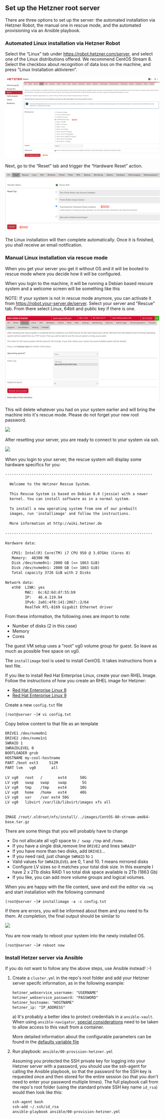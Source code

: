 ## Set up the Hetzner root server

There are three options to set up the server: the automated installation via Hetzner Robot, the manual one in rescue mode, and the automated provisioning via an Ansible playbook.

### Automated Linux installation via Hetzner Robot

Select the “Linux” tab under https://robot.hetzner.com/server, and select one of the Linux distributions offered. We recommend CentOS Stream 8. Select the checkbox about recognition of data loss on the machine, and press “Linux Installation aktivieren”.

![](../images/hetzner-linux.png)

Next, go to the “Reset” tab and trigger the “Hardware Reset” action.

![](../images/hetzner-reset.png)

The Linux installation will then complete automatically. Once it is finished, you shall receive an email notification.

### Manual Linux installation via rescue mode

When you get your server you get it without OS and it will be booted to rescue mode where you decide how it will be configured.

When you login to the machine, it will be running a Debian based rescure system and a welcome screen will be something like this

NOTE: If your system is not in rescue mode anymore, you can activate it from https://robot.your-server.de/server. Select your server and "Rescue" tab. From there select Linux, 64bit and public key if there is one.

![](../images/set_to_rescue.png)

This will delete whatever you had on your system earlier and will bring the machine into it's rescue mode.
Please do not forget your new root password.

![](../images/root_password.png)

After resetting your server, you are ready to connect to your system via ssh.

![](../images/reset.png)

When you login to your server, the rescue system will display some hardware specifics for you:

```
-------------------------------------------------------------------

  Welcome to the Hetzner Rescue System.

  This Rescue System is based on Debian 8.0 (jessie) with a newer
  kernel. You can install software as in a normal system.

  To install a new operating system from one of our prebuilt
  images, run 'installimage' and follow the instructions.

  More information at http://wiki.hetzner.de

-------------------------------------------------------------------

Hardware data:

   CPU1: Intel(R) Core(TM) i7 CPU 950 @ 3.07GHz (Cores 8)
   Memory:  48300 MB
   Disk /dev/nvme0n1: 2000 GB (=> 1863 GiB)
   Disk /dev/nvme0n1: 2000 GB (=> 1863 GiB)
   Total capacity 3726 GiB with 2 Disks

Network data:
   eth0  LINK: yes
         MAC:  6c:62:6d:d7:55:b9
         IP:   46.4.119.94
         IPv6: 2a01:4f8:141:2067::2/64
         RealTek RTL-8169 Gigabit Ethernet driver
```

From these information, the following ones are import to note:
* Number of disks (2 in this case)
* Memory
* Cores

The guest VM setup uses a "root" vg0 volume group for guest. So leave as much as possible free space on vg0.

The `installimage` tool is used to install CentOS. It takes instructions from a text file.

If you like to install Red Hat Enterprise Linux, create your own RHEL Image.  Follow the instructions of how you create an RHEL image for Hetzner:
* [Red Hat Enterprise Linux 8](https://keithtenzer.com/cloud/how-to-create-a-rhel-8-image-for-hetzner-root-servers/)
* [Red Hat Enterprise Linux 9](hetzner_rhel9.md)

Create a new `config.txt` file
```
[root@server ~]# vi config.txt
```

Copy below content to that file as an template

```
DRIVE1 /dev/nvme0n1
DRIVE2 /dev/nvme1n1
SWRAID 1
SWRAIDLEVEL 0
BOOTLOADER grub
HOSTNAME my-cool-hostname
PART /boot ext3     512M
PART lvm   vg0       all

LV vg0   root   /       ext4      50G
LV vg0   swap   swap    swap       5G
LV vg0   tmp    /tmp    ext4      10G
LV vg0   home   /home   ext4      40G
LV vg0   var    /var ext4 50G
LV vg0   libvirt /var/lib/libvirt/images xfs all


IMAGE /root/.oldroot/nfs/install/../images/CentOS-80-stream-amd64-base.tar.gz
```


There are some things that you will probably have to change
* Do not allocate all vg0 space to `/ swap /tmp` and `/home`.
* If you have a single disk,remove line `DRIVE2` and lines `SWRAID*`
* If you have more than two disks, add `DRIVE3`...
* If you need raid, just change `SWRAID` to `1`
* Valid values for `SWRAIDLEVEL` are 0, 1 and 10. 1 means mirrored disks
* Configure LV sizes so it matches your total disk size. In this example I have 2 x 2Tb disks RAID 1 so total disk space available is 2Tb (1863 Gb)
* If you like, you can add more volume groups and logical volumes.

When you are happy with the file content, save and exit the editor via `:wq` and start installation with the following command

```
[root@server ~]# installimage -a -c config.txt
```

If there are errors, you will be informed about them and you need to fix them.
At completion, the final output should be similar to

![](../images/install_complete.png)

You are now ready to reboot your system into the newly installed OS.

```
[root@server ~]# reboot now
```

### Install Hetzer server via Ansible

If you do not want to follow any the above steps, use Ansible instead! :-)

1) Create a `cluster.yml` in the repo's root folder and add your Hetzner server specifc information, as in the following example:
    ```
   hetzner_webservice_username: "USERNAME"
   hetzner_webservice_password: "PASSWORD"
   hetzner_hostname: "HOSTNAME"
   hetzner_ip: "IP_ADDRESS"
    ```

   a) It's probably a better idea to protect credentials in a `ansible-vault`. When using `ansible-navigator`, [special considerations](https://ansible-navigator.readthedocs.io/en/latest/faq/#how-can-i-use-a-vault-password-with-ansible-navigator) need to be taken to allow access to this vault from a container.

   More detailed information about the configurable parameters can be found in the [defaults variable file](../ansible/roles/provision-hetzner/defaults/main.yml)

2) Run playbook: `ansible/00-provision-hetzner.yml`

   Assuming you protected the SSH private key for logging into your Hetzner server with a password, you should use the ssh-agent for calling the Ansible playbook, so that the password for the SSH key is requested once and then stored for the entire session (so that you don't need to enter your password multiple times). The full playbook call from the repo's root folder (using the standard private SSH key name `id_rsa`) would then look like this:

   ```
   ssh-agent bash
   ssh-add ~/.ssh/id_rsa
   ansible-playbook ansible/00-provision-hetzner.yml
   ```

